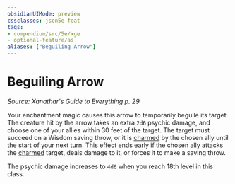 ```yaml
---
obsidianUIMode: preview
cssclasses: json5e-feat
tags:
- compendium/src/5e/xge
- optional-feature/as
aliases: ["Beguiling Arrow"]
---
```

# Beguiling Arrow
*Source: Xanathar's Guide to Everything p. 29*  

Your enchantment magic causes this arrow to temporarily beguile its target. The creature hit by the arrow takes an extra `2d6` psychic damage, and choose one of your allies within 30 feet of the target. The target must succeed on a Wisdom saving throw, or it is [charmed](Mechanics/Rules/conditions.md#Charmed) by the chosen ally until the start of your next turn. This effect ends early if the chosen ally attacks the [charmed](Mechanics/Rules/conditions.md#Charmed) target, deals damage to it, or forces it to make a saving throw.

The psychic damage increases to `4d6` when you reach 18th level in this class.
